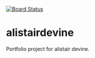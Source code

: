 [![Board Status](https://dev.azure.com/pydar/1ff26206-ffc1-47e6-b53b-7b371badc2d5/aac94b47-5496-480e-a863-4059dec43778/_apis/work/boardbadge/af2c0a0c-be14-435f-aae6-4b130c1eade7?columnOptions=1)](https://dev.azure.com/pydar/1ff26206-ffc1-47e6-b53b-7b371badc2d5/_boards/board/t/aac94b47-5496-480e-a863-4059dec43778/Microsoft.RequirementCategory/)

# alistairdevine
 Portfolio project for alistair devine.
